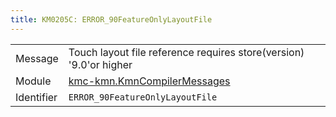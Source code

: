 ```yaml
---
title: KM0205C: ERROR_90FeatureOnlyLayoutFile
---
```


|            |           |
|------------|---------- |
| Message    | Touch layout file reference requires store\(version\) '9\.0'or higher |
| Module     | [kmc-kmn.KmnCompilerMessages](kmc-kmn.kmncompilermessages) |
| Identifier | `ERROR_90FeatureOnlyLayoutFile` |


